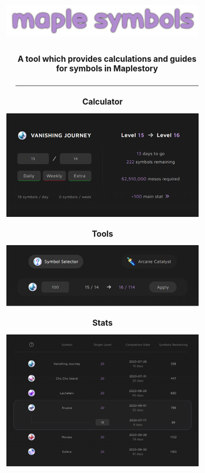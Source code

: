 <p align="center">
  <img src="/public/main/logo.png" alt="Maple Symbols Logo"/>
</p>

<div id="user-content-toc">
  <ul>
    <summary align="center"><h2 style="display: inline-block;" >A tool which provides calculations and guides for symbols in Maplestory</h1></summary>
    <hr></hr>
  </ul>
</div>

<h2 align="center">Calculator</h2>
<p align="center">
  <img src="/public/main/calculator.png" alt="Calculator UI"/>
</p>
<h2 align="center">Tools</h2>

<p align="center">
  <img src="/public/main/tools.png" alt="Tools UI"/>
</p>

<h2 align="center">Stats</h2>

<p align="center">
  <img src="/public/main/levels.png" alt="Stats UI"/>
</p>

